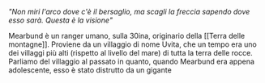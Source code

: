 *"Non miri l'arco dove c'è il bersaglio, ma scagli la freccia sapendo dove esso sarà. Questa è la visione"* 

Mearbund è un ranger umano, sulla 30ina, originario della [[Terra delle montagne]]. Proviene da un villaggio di nome Uvita, che un tempo era uno dei villaggi più alti (rispetto al livello del mare) di tutta la terra delle rocce. Parliamo del villaggio al passato in quanto, quando Mearbund era appena adolescente, esso è stato distrutto da un gigante